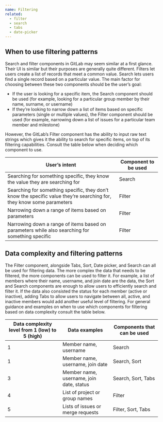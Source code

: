 ```yaml
---
name: Filtering
related:
  - filter
  - search
  - tabs
  - date-picker
---
```

## When to use filtering patterns

Search and filter components in GitLab may seem similar at a first glance. Their UI is similar but their purposes are generally quite different. Filters let users create a list of records that meet a common value. Search lets users find a single record based on a particular value. The main factor for choosing between these two components should be the user’s goal:
* If the user is looking for a specific item, the Search component should be used (for example, looking for a particular group member by their name, surname, or username)
* If they’re looking to narrow down a list of items based on specific parameters (single or multiple values), the Filter component should be used (for example, narrowing down a list of issues for a particular team member and milestone)

However, the GitLab’s Filter component has the ability to input raw text strings which gives it the ability to search for specific items, on top of its filtering capabilities. Consult the table below when deciding which component to use.

| User’s intent | Component to be used |
|---------------|------------------|
| Searching for something specific, they know the value they are searching for | Search |
| Searching for something specific, they don’t know the specific value they’re searching for, they know some parameters | Filter |
| Narrowing down a range of items based on parameters | Filter |
| Narrowing down a range of items based on parameters while also searching for something specific | Filter |

## Data complexity and filtering patterns

The Filter component, alongside Tabs, Sort, Date picker, and Search can all be used for filtering data. The more complex the data that needs to be filtered, the more components can be used to filter it. For example, a list of members where their name, username, and join date are the data, the Sort and Search components are enough to allow users to efficiently search and filter it. If the data also consisted the status for each member (active or inactive), adding Tabs to allow users to navigate between all, active, and inactive members would add another useful level of filtering. For general guidance and examples on when to use which components for filtering based on data complexity consult the table below.

| Data complexity level from 1 (low) to 5 (high) | Data examples | Components that can be used |
|-----------------------|---------------|-----------------------------|
| 1 | Member name, username | Search |
| 1 | Member name, username, join date | Search, Sort |
| 3 | Member name, username, join date, status | Search, Sort, Tabs |
| 4 | List of project or group names | Filter |
| 5 | Lists of issues or merge requests | Filter, Sort, Tabs |
